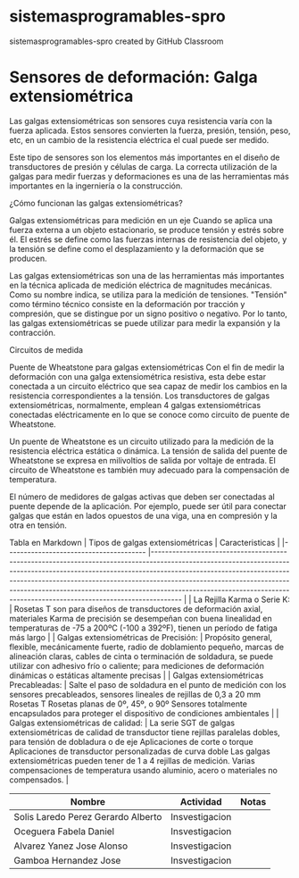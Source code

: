 # sistemasprogramables-spro
sistemasprogramables-spro created by GitHub Classroom


# Sensores de deformación: Galga extensiométrica
Las galgas extensiométricas son sensores cuya resistencia varía con la fuerza aplicada. Estos sensores convierten la fuerza, presión, tensión, peso, etc, en un cambio de la resistencia eléctrica el cual puede ser medido.

Este tipo de sensores son los elementos más importantes en el diseño de transductores de presión y células de carga. La correcta utilización de la galgas para medir fuerzas y deformaciones es una de las herramientas más importantes en la ingerniería o la construcción. 

¿Cómo funcionan las galgas extensiométricas?

Galgas extensiométricas para medición en un eje Cuando se aplica una fuerza externa a un objeto estacionario, se produce tensión y estrés sobre él. El estrés se define como las fuerzas internas de resistencia del objeto, y la tensión se define como el desplazamiento y la deformación que se producen.

Las galgas extensiométricas son una de las herramientas más importantes en la técnica aplicada de medición eléctrica de magnitudes mecánicas. Como su nombre indica, se utiliza para la medición de tensiones. "Tensión" como término técnico consiste en la deformación por tracción y compresión, que se distingue por un signo positivo o negativo. Por lo tanto, las galgas extensiométricas se puede utilizar para medir la expansión y la contracción.

Circuitos de medida

Puente de Wheatstone para galgas extensiométricas Con el fin de medir la deformación con una galga extensiométrica resistiva, esta debe estar conectada a un circuito eléctrico que sea capaz de medir los cambios en la resistencia correspondientes a la tensión. Los transductores de galgas extensiométricas, normalmente, emplean 4 galgas extensiométricas conectadas eléctricamente en lo que se conoce como circuito de puente de Wheatstone.

Un puente de Wheatstone es un circuito utilizado para la medición de la resistencia eléctrica estática o dinámica. La tensión de salida del puente de Wheatstone se expresa en milivoltios de salida por voltaje de entrada. El circuito de Wheatstone es también muy adecuado para la compensación de temperatura.

El número de medidores de galgas activas que deben ser conectadas al puente depende de la aplicación. Por ejemplo, puede ser útil para conectar galgas que están en lados opuestos de una viga, una en compresión y la otra en tensión.

Tabla en Markdown
| Tipos de galgas extensiométricas 	| Caracteristicas  	|
|---------------------------------------	|--------------------------------------------------------------------------------------------------------------------------------------------------------------------------------------------------------------------------------------------------------------------------------------------------------------------------------------------------------------------------------------------------------------	|
| La Rejilla Karma o Serie K: 	| Rosetas T son para diseños de transductores de deformación axial,  materiales Karma de precisión se desempeñan con buena linealidad en  temperaturas de -75 a 200ºC (-100 a 392ºF), tienen un período de fatiga  más largo 	|
| Galgas extensiométricas de Precisión: 	| Propósito general, flexible, mecánicamente fuerte, radio de doblamiento  pequeño, marcas de alineación claras, cables de cinta o terminación de  soldadura, se puede utilizar con adhesivo frío o caliente; para  mediciones de deformación dinámicas o estáticas altamente precisas 	|
| Galgas extensiométricas Precableadas: 	| Salte el paso de soldadura en el punto de medición con los sensores precableados, sensores lineales de rejillas de 0,3 a 20 mm   Rosetas T   Rosetas planas de 0º, 45º, o 90º   Sensores totalmente encapsulados para proteger el dispositivo de condiciones ambientales 	|
| Galgas extensiométricas de calidad: 	| La serie SGT de galgas extensiométricas de calidad de  transductor tiene rejillas paralelas dobles, para tensión de dobladura o  de eje   Aplicaciones de corte o torque   Aplicaciones de transductor personalizadas de curva doble      Las galgas extensiométricas pueden tener de 1 a 4 rejillas de  medición. Varias compensaciones de temperatura usando aluminio, acero o  materiales no compensados. 	|


| Nombre                             | Actividad      | Notas |
|------------------------------------|----------------|-------|
| Solis Laredo Perez Gerardo Alberto | Insvestigacion |       |
| Oceguera Fabela Daniel             | Insvestigacion |       |
| Alvarez Yanez Jose Alonso          | Insvestigacion |       |
| Gamboa Hernandez Jose              | Insvestigacion |       |
